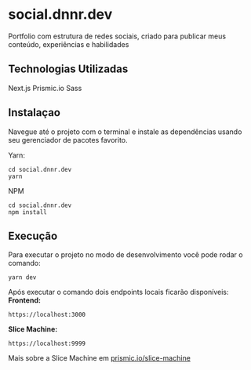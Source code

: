 
# social.dnnr.dev
Portfolio com estrutura de redes sociais, criado para publicar meus conteúdo, experiências e habilidades

## Technologias Utilizadas
Next.js
Prismic.io
Sass

## Instalaçao
Navegue até o projeto com o terminal e instale as dependências usando seu gerenciador de pacotes favorito.

Yarn:

    cd social.dnnr.dev
    yarn

NPM

    cd social.dnnr.dev
    npm install

## Execução
Para executar o projeto no modo de desenvolvimento você pode rodar o comando:

    yarn dev

Após executar o comando dois endpoints locais ficarão disponíveis:
**Frontend:**

    https://localhost:3000

**Slice Machine:**

    https://localhost:9999

Mais sobre a Slice Machine em [prismic.io/slice-machine](https://prismic.io/slice-machine)